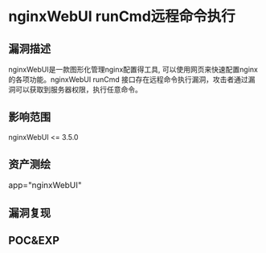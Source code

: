 # nginxWebUI runCmd远程命令执行

## 漏洞描述
nginxWebUI是一款图形化管理nginx配置得工具, 可以使用网页来快速配置nginx的各项功能。nginxWebUI runCmd 接口存在远程命令执行漏洞，攻击者通过漏洞可以获取到服务器权限，执行任意命令。

## <radar-chart-outlined /> 影响范围
nginxWebUI <= 3.5.0

## <eye-outlined /> 资产测绘
<a-typography-paragraph :copyable="{ tooltip: false }" style="font-size: 16px">
  app="nginxWebUI"
</a-typography-paragraph>

## 漏洞复现


## POC&EXP

<script lang="ts" setup>
  import { RadarChartOutlined, EyeOutlined } from '@ant-design/icons-vue';
</script>
